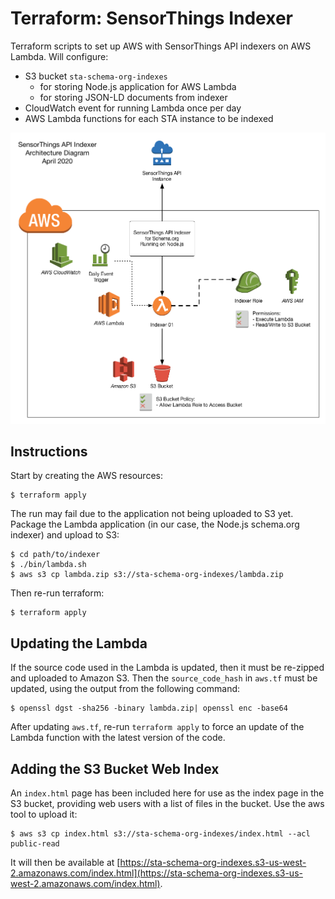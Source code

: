 # Terraform: SensorThings Indexer

Terraform scripts to set up AWS with SensorThings API indexers on AWS Lambda. Will configure:

* S3 bucket `sta-schema-org-indexes`
    * for storing Node.js application for AWS Lambda
    * for storing JSON-LD documents from indexer
* CloudWatch event for running Lambda once per day
* AWS Lambda functions for each STA instance to be indexed

![Architecture Diagram](architecture_diagram.png)

## Instructions

Start by creating the AWS resources:

```
$ terraform apply
```

The run may fail due to the application not being uploaded to S3 yet. Package the Lambda application (in our case, the Node.js schema.org indexer) and upload to S3:

```
$ cd path/to/indexer
$ ./bin/lambda.sh
$ aws s3 cp lambda.zip s3://sta-schema-org-indexes/lambda.zip
```

Then re-run terraform:

```
$ terraform apply
```

## Updating the Lambda

If the source code used in the Lambda is updated, then it must be re-zipped and uploaded to Amazon S3. Then the `source_code_hash` in `aws.tf` must be updated, using the output from the following command:

```
$ openssl dgst -sha256 -binary lambda.zip| openssl enc -base64
```

After updating `aws.tf`, re-run `terraform apply` to force an update of the Lambda function with the latest version of the code.

## Adding the S3 Bucket Web Index

An `index.html` page has been included here for use as the index page in the S3 bucket, providing web users with a list of files in the bucket. Use the aws tool to upload it:

```
$ aws s3 cp index.html s3://sta-schema-org-indexes/index.html --acl public-read
```

It will then be available at [https://sta-schema-org-indexes.s3-us-west-2.amazonaws.com/index.html](https://sta-schema-org-indexes.s3-us-west-2.amazonaws.com/index.html).
